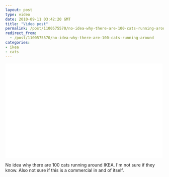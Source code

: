 ```yaml
---
layout: post
type: video
date: 2010-09-11 03:42:20 GMT
title: "Video post"
permalink: /post/1100575570/no-idea-why-there-are-100-cats-running-around
redirect_from: 
  - /post/1100575570/no-idea-why-there-are-100-cats-running-around
categories:
- ikea
- cats
---
```

<object width="500" height="301"><param name="movie" value="http://www.youtube.com/v/vCB7RqGS684&color1=0xb1b1b1&color2=0xd0d0d0&hl=en_US&feature=player_embedded&fs=1"></param><param name="allowFullScreen" value="true"></param><param name="allowScriptAccess" value="always"></param><embed src="http://www.youtube.com/v/vCB7RqGS684&color1=0xb1b1b1&color2=0xd0d0d0&hl=en_US&feature=player_embedded&fs=1" type="application/x-shockwave-flash" allowfullscreen="true" allowScriptAccess="always" width="500" height="301"></embed></object>

No idea why there are 100 cats running around IKEA. I'm not sure if they know. Also not sure if this is a commercial in and of itself. 